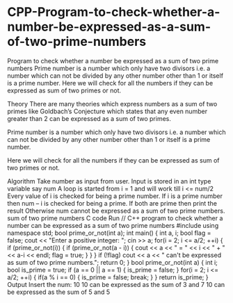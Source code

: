 # CPP-Program-to-check-whether-a-number-be-expressed-as-a-sum-of-two-prime-numbers

Program to check whether a number be expressed as a sum of two prime numbers
Prime number is a number which only have two divisors i.e. a number which can not be divided by any other number other than 1 or itself is a prime number. Here we will check for all the numbers if they can be expressed as sum of two primes or not.

Theory
 There are many theories which express numbers as a sum of two primes like Goldbach’s Conjecture which states that any even number greater than 2 can be   expressed as a sum of two primes.

 Prime number is a number which only have two divisors i.e. a number which can not be divided by any other number other than 1 or itself is a prime number.

 Here we will check for all the numbers if they can be expressed as sum of two primes or not.

Algorithm
Take number as input from user.
Input is stored in an int type variable say num 
A loop is started from i = 1 and will work till  i <= num/2
Every value of i is checked for being a prime number.
If i is a prime number then num – i is checked for being a prime.
If both are prime then print the result
Otherwise num cannot be expressed as a sum of two prime numbers.
sum of two prime numbers
C code
Run
// C++ program to check whether a number can be expressed as a sum of two prime numbers
#include <iostream>
using namespace std;
bool prime_or_not(int a);
int main() {
  int a, i;
  bool flag = false;
  cout << "Enter a positive  integer: ";
  cin >> a;
  for(i = 2; i <= a/2; ++i) {
    if (prime_or_not(i)) {
      if (prime_or_not(a - i)) {
        cout << a << " = " << i << " + " << a-i << endl;
        flag = true;
      }
    }
  }
  if (!flag)
    cout << a << " can't be expressed as sum of two prime numbers.";
  return 0;
}
bool prime_or_not(int a) {
  int i;
  bool is_prime = true;
  if (a == 0 || a == 1) {
    is_prime = false;
  }
  for(i = 2; i <= a/2; ++i) {
    if(a % i == 0) {
      is_prime = false;
      break;
    }
  }
  return is_prime;
}
Output
Insert the num: 10
10 can be expressed as the sum of 3 and 7
10 can be expressed as the sum of 5 and 5
